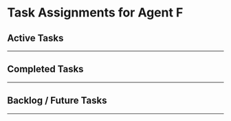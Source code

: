 # Task Assignments for Agent F

## Active Tasks
---

## Completed Tasks
---

## Backlog / Future Tasks
---
